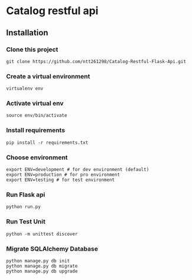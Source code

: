 # Catalog restful api

## Installation

### Clone this project
`git clone https://github.com/ntt261298/Catalog-Restful-Flask-Api.git` 

### Create a virtual environment
`virtualenv env`
### Activate virtual env
`source env/bin/activate`

### Install requirements
`pip install -r requirements.txt`

### Choose environment
```
export ENV=development # for dev environment (default)
export ENV=production # for pro environment
export ENV=testing # for test environment
```
### Run Flask api
`python run.py`

### Run Test Unit
`python -m unittest discover`

### Migrate SQLAlchemy Database
```
python manage.py db init
python manage.py db migrate
python manage.py db upgrade
```